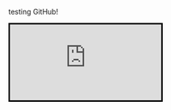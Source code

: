 testing GitHub!
<iframe style="height: 500px width: 100%;border:3px solid black; " src="https://www.churchtoons.org" id="Iframe"></iframe>
